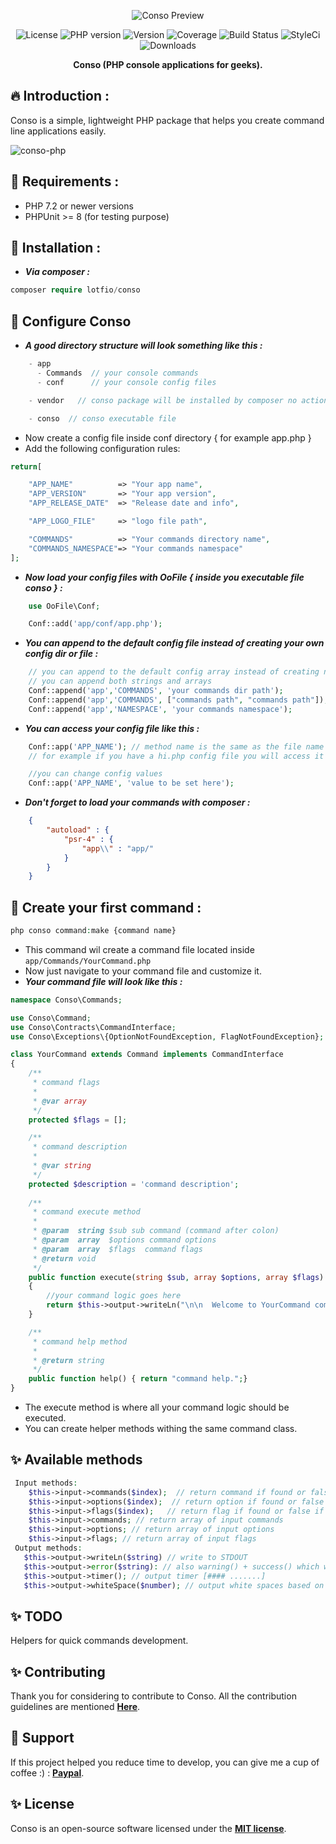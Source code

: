 <p align="center">
  <img src="https://user-images.githubusercontent.com/18489496/51750637-f351c280-20b2-11e9-97e3-f1e0232bb04a.png"  alt="Conso Preview">
  <p align="center">
    <img src="https://img.shields.io/badge/License-MIT-f1c40f" alt="License">
    <img src="https://img.shields.io/badge/PHP-7.2-3498db.svg" alt="PHP version">
    <img src="https://img.shields.io/badge/version-0.2.0-2c3e50.svg" alt="Version">
    <img src="https://img.shields.io/badge/coverage-40%25-27ae60.svg" alt="Coverage">
    <img src="https://travis-ci.org/lotfio/conso.svg?branch=master" alt="Build Status">
    <img src="https://github.styleci.io/repos/165832668/shield?branch=master" alt="StyleCi">
    <img src="https://img.shields.io/badge/downloads-1k-e74c3c.svg" alt="Downloads">
    </p>
  <p align="center">
    <strong>Conso (PHP console applications for geeks).</strong>
  </p>
</p>

## 🔥 Introduction :
Conso is a simple, lightweight PHP package that helps you create command line applications easily.

![conso-php](https://user-images.githubusercontent.com/18489496/51997787-b4a77800-24b7-11e9-9016-daff3f7216fc.gif)

## 📌 Requirements :
- PHP 7.2 or newer versions
- PHPUnit >= 8 (for testing purpose)

## 🚀 Installation :
* ***Via composer :***

```php
composer require lotfio/conso
```

## 🔧 Configure Conso 
* ***A good directory structure will look something like this :***
```php
    - app
      - Commands  // your console commands 
      - conf      // your console config files

    - vendor   // conso package will be installed by composer no action needed here

    - conso  // conso executable file
```
* Now create a config file inside conf directory { for example app.php }
* Add the following configuration rules:

```php
return[

    "APP_NAME"          => "Your app name",
    "APP_VERSION"       => "Your app version",
    "APP_RELEASE_DATE"  => "Release date and info",

    "APP_LOGO_FILE"     => "logo file path",

    "COMMANDS"          => "Your commands directory name",
    "COMMANDS_NAMESPACE"=> "Your commands namespace"
];
```
* ***Now load your config files with OoFile { inside you executable file conso } :***

```php
    use OoFile\Conf;

    Conf::add('app/conf/app.php');
```
* ***You can append to the default config file instead of creating your own config dir or file :***

```php
    // you can append to the default config array instead of creating new config file
    // you can append both strings and arrays
    Conf::append('app','COMMANDS', 'your commands dir path');
    Conf::append('app','COMMANDS', ["commands path", "commands path"]);
    Conf::append('app','NAMESPACE', 'your commands namespace');
```
* ***You can access your config file like this :*** 

```php
    Conf::app('APP_NAME'); // method name is the same as the file name
    // for example if you have a hi.php config file you will access it Conf::hi();

    //you can change config values 
    Conf::app('APP_NAME', 'value to be set here');
```

* ***Don't forget to load your commands with composer :***

```json
    {
        "autoload" : {
            "psr-4" : {
                "app\\" : "app/"
            }
        }
    }
```

## 🚀 Create your first command :
```php
php conso command:make {command name}
```
* This command wil create a command file located inside `app/Commands/YourCommand.php`
* Now just navigate to your command file and customize it.
* ***Your command file will look like this :***
```php
namespace Conso\Commands;

use Conso\Command;
use Conso\Contracts\CommandInterface;
use Conso\Exceptions\{OptionNotFoundException, FlagNotFoundException};

class YourCommand extends Command implements CommandInterface
{
    /**
     * command flags
     * 
     * @var array
     */
    protected $flags = [];

    /**
     * command description
     * 
     * @var string
     */
    protected $description = 'command description';
    
    /**
     * command execute method
     * 
     * @param  string $sub sub command (command after colon)
     * @param  array  $options command options
     * @param  array  $flags  command flags
     * @return void
     */
    public function execute(string $sub, array $options, array $flags)
    {
        //your command logic goes here 
        return $this->output->writeLn("\n\n  Welcome to YourCommand command. \n\n", "yellow");
    }

    /**
     * command help method
     *  
     * @return string
     */
    public function help() { return "command help.";}
}

```
* The execute method is where all your command logic should be executed.
* You can create helper methods withing the same command class.
## ✨ Available methods
```php
 Input methods:
    $this->input->commands($index);  // return command if found or false if not
    $this->input->options($index);  // return option if found or false if not
    $this->input->flags($index);   // return flag if found or false if not
    $this->input->commands; // return array of input commands 
    $this->input->options; // return array of input options 
    $this->input->flags; // return array of input flags 
 Output methods:
   $this->output->writeLn($string) // write to STDOUT
   $this->output->error($string): // also warning() + success() which will output to STDOUT with colors but on window's no ansi support so will not output colors.
   $this->output->timer(); // output timer [#### .......]
   $this->output->whiteSpace($number); // output white spaces based on the given number
```

## ✨ TODO 

Helpers for quick commands development.

## ✨ Contributing

Thank you for considering to contribute to Conso. All the contribution guidelines are mentioned **[Here](CONTRIBUTE.md)**.

## 💖 Support 

If this project helped you reduce time to develop, you can give me a cup of coffee :) : **[Paypal](https://www.paypal.me/lotfio)**.

## ✨ License

Conso is an open-source software licensed under the **[MIT license](LICENCE)**.
